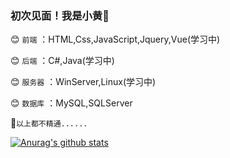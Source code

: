 ### 初次见面！我是小黄👋

:blush: `前端` ：HTML,Css,JavaScript,Jquery,Vue(学习中)

:blush: `后端` ：C#,Java(学习中)

:blush: `服务器` ：WinServer,Linux(学习中)

:blush: `数据库` ：MySQL,SQLServer

:rainbow:`以上都不精通......`

[![Anurag's github stats](https://github-readme-stats.vercel.app/api?username=1737384182)](https://github.com/anuraghazra/github-readme-stats)

